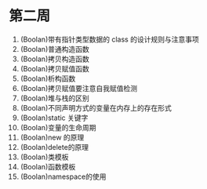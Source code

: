 # 第二周
1. (Boolan)带有指针类型数据的 class 的设计规则与注意事项
2. (Boolan)普通构造函数
3. (Boolan)拷贝构造函数
4. (Boolan)拷贝赋值函数
5. (Boolan)析构函数
6. (Boolan)拷贝赋值要注意自我赋值检测
7. (Boolan)堆与栈的区别
8. (Boolan)不同声明方式的变量在内存上的存在形式
9. (Boolan)static 关键字
10. (Boolan)变量的生命周期
11. (Boolan)new 的原理
12. (Boolan)delete的原理
13. (Boolan)类模板
14. (Boolan)函数模板
15. (Boolan)namespace的使用
